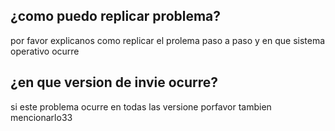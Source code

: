 ## ¿como puedo replicar problema?
por favor explicanos como replicar el prolema paso a paso y en que sistema operativo ocurre
## ¿en que version de invie ocurre?
si este problema ocurre en todas las versione porfavor tambien mencionarlo33
